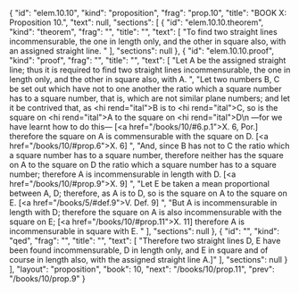 {
  "id": "elem.10.10",
  "kind": "proposition",
  "frag": "prop.10",
  "title": "BOOK X: Proposition 10.",
  "text": null,
  "sections": [
    {
      "id": "elem.10.10.theorem",
      "kind": "theorem",
      "frag": "",
      "title": "",
      "text": [
        "To find two straight lines incommensurable, the one in length only, and the other in square also, with an assigned straight line. "
      ],
      "sections": null
    },
    {
      "id": "elem.10.10.proof",
      "kind": "proof",
      "frag": "",
      "title": "",
      "text": [
        "Let A be the assigned straight line; thus it is required to find two straight lines incommensurable, the one in length only, and the other in square also, with A. ",
        "Let two numbers B, C be set out which have not to one another the ratio which a square number has to a square number, that is, which are not similar plane numbers; and let it be contrived that, as <hi rend=\"ital\">B</hi> is to <hi rend=\"ital\">C</hi>, so is the square on <hi rend=\"ital\">A</hi> to the square on <hi rend=\"ital\">D</hi>\n        —for we have learnt how to do this— [<a href=\"/books/10/#6.p.1\">X. 6, Por.</a>] therefore the square on A is commensurable with the square on D. [<a href=\"/books/10/#prop.6\">X. 6</a>] ",
        "And, since B has not to C the ratio which a square number has to a square number, therefore neither has the square on A to the square on D the ratio which a square number has to a square number; therefore A is incommensurable in length with D. [<a href=\"/books/10/#prop.9\">X. 9</a>] ",
        "Let E be taken a mean proportional between A, D; therefore, as A is to D, so is the square on A to the square on E. [<a href=\"/books/5/#def.9\">V. Def. 9</a>] ",
        "But A is incommensurable in length with D; therefore the square on A is also incommensurable with the square on E; [<a href=\"/books/10/#prop.11\">X. 11</a>] therefore A is incommensurable in square with E. "
      ],
      "sections": null
    },
    {
      "id": "",
      "kind": "qed",
      "frag": "",
      "title": "",
      "text": [
        "Therefore two straight lines D, E have been found incommensurable, D in length only, and E in square and of course in length also, with the assigned straight line A.]"
      ],
      "sections": null
    }
  ],
  "layout": "proposition",
  "book": 10,
  "next": "/books/10/prop.11",
  "prev": "/books/10/prop.9"
}
